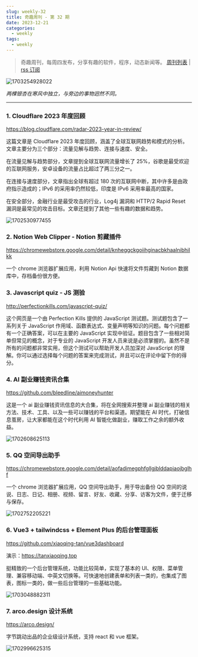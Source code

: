 ```yaml
---
slug: weekly-32
title: 奇趣周刊 - 第 32 期
date: 2023-12-21
categories:
  - weekly
tags:
  - weekly
---
```


> 奇趣周刊，每周四发布，分享有趣的软件，程序，动态新闻等。 [周刊列表](/categories/weekly/) | [rss 订阅](/categories/weekly/index.xml)

![1703254928022](https://imgurl.zishu.me/2023/1703254928022.webp)

*两棵银杏在寒风中独立，与旁边的事物迥然不同。*

---

### 1. Cloudflare 2023 年度回顾

https://blog.cloudflare.com/radar-2023-year-in-review/

这篇文章是 Cloudflare 2023 年度回顾，涵盖了全球互联网趋势和模式的分析。文章主要分为三个部分：流量见解与趋势、连接与速度、安全。

在流量见解与趋势部分，文章提到全球互联网流量增长了 25%，谷歌是最受欢迎的互联网服务，安卓设备的流量占比超过了两三分之一。

在连接与速度部分，文章指出全球有超过 180 次的互联网中断，其中许多是由政府指示造成的；IPv6 的采用率仍然较低，印度是 IPv6 采用率最高的国家。

在安全部分，金融行业是最受攻击的行业，Log4j 漏洞和 HTTP/2 Rapid Reset 漏洞是最常见的攻击目标。文章还提到了其他一些有趣的数据和趋势。

![1702530977455](https://imgurl.zishu.me/2023/1702530977455.webp)

### 2. Notion Web Clipper - Notion 剪藏插件

https://chromewebstore.google.com/detail/knheggckgoiihginacbkhaalnibhilkk

一个 chrome 浏览器扩展应用，利用 Notion Api 快速将文件剪藏到 Notion 数据库中，存档备份很方便。

### 3. Javascript quiz - JS 测验

http://perfectionkills.com/javascript-quiz/

这个网页是一个由 Perfection Kills 提供的 JavaScript 测试题。测试题包含了一系列关于 JavaScript 作用域、函数表达式、变量声明等知识的问题。每个问题都有一个正确答案，可以在主要的 JavaScript 实现中验证。题目包含了一些相对简单但常见的概念，对于专业的 JavaScript 开发人员来说是必须掌握的。虽然不是所有的问题都非常实用，但这个测试可以帮助开发人员加深对 JavaScript 的理解。你可以通过选择每个问题的答案来完成测试，并且可以在评论中留下你的得分。

### 4. AI 副业赚钱资讯合集

https://github.com/bleedline/aimoneyhunter

这是一个 ai 副业赚钱资讯信息的大合集，将在全网搜索并整理 ai 副业赚钱的相关方法、技术、工具、以及一些可以赚钱的平台和渠道。期望能在 AI 时代，打破信息茧房，让大家都能在这个时代利用 AI 智能化做副业，赚取工作之余的额外收益。

![1702608625113](https://imgurl.zishu.me/2023/1702608625113.webp)

### 5. QQ 空间导出助手

https://chromewebstore.google.com/detail/aofadimegphfgllgjblddapiaojbglhf

一个 chrome 浏览器扩展应用，QQ 空间导出助手，用于导出备份 QQ 空间的说说、日志、日记、相册、视频、留言、好友、收藏、分享、访客为文件，便于迁移与保存。

![1702752205221](https://imgurl.zishu.me/2023/1702752205221.webp)

### 6. Vue3 + tailwindcss + Element Plus 的后台管理面板

https://github.com/xiaoqing-tan/vue3dashboard

演示：https://tanxiaoqing.top

挺精致的一个后台管理系统，功能比较简单，实现了基本的 UI、权限、菜单管理、兼容移动端、中英文切换等。可快速地创建表单和列表一类的，也集成了图表，图标一类的，做一些后台管理的一些基础功能。

![1703048882311](https://imgurl.zishu.me/2023/1703048882311.webp)

### 7. arco.design 设计系统

https://arco.design/

字节跳动出品的企业级设计系统，支持 react 和 vue 框架。

![1702996625315](https://imgurl.zishu.me/2023/1702996625315.webp)
